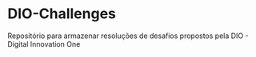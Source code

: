 # DIO-Challenges
Repositório para armazenar resoluções de desafios propostos pela DIO - Digital Innovation One
